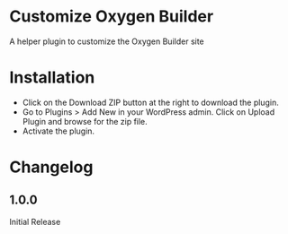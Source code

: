 # Customize Oxygen Builder
A helper plugin to customize the Oxygen Builder site

# Installation
* Click on the Download ZIP button at the right to download the plugin.
* Go to Plugins > Add New in your WordPress admin. Click on Upload Plugin and browse for the zip file.
* Activate the plugin.

# Changelog
## 1.0.0
Initial Release
